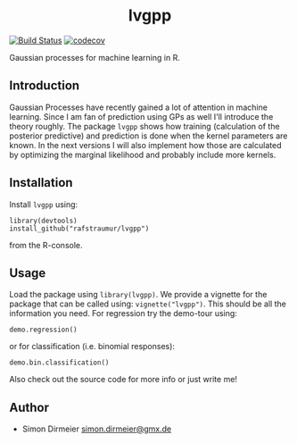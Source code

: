<h1 align="center"> lvgpp </h1>

[![Build Status](https://travis-ci.org/rafstraumur/lvgpp.svg?branch=master)](https://travis-ci.org/rafstraumur/lvgpp.svg?branch=master)
[![codecov](https://codecov.io/gh/rafstraumur/lvgpp/branch/master/graph/badge.svg)](https://codecov.io/gh/rafstraumur/lvgpp)


Gaussian processes for machine learning in R.

## Introduction

Gaussian Processes have recently gained a lot of attention in machine learning. Since I am fan of prediction using GPs as well I'll introduce the theory roughly. The package <code>lvgpp</code> shows how training (calculation of the posterior predictive) and prediction is done when the kernel parameters are known. In the next versions I will also implement how those are calculated by optimizing the marginal likelihood and probably include more kernels.

## Installation
 
Install `lvgpp` using:

```{r}
library(devtools)
install_github("rafstraumur/lvgpp") 
```

from the R-console.

## Usage

Load the package using `library(lvgpp)`. We provide a vignette for the package that can be called using: `vignette("lvgpp")`. This should be all the information you need. For regression try the demo-tour using:

```{r}
demo.regression()
```

or for classification (i.e. binomial responses):

```{r}
demo.bin.classification()
```

Also check out the source code for more info or just write me!

## Author

* Simon Dirmeier <a href="mailto:simon.dirmeier@gmx.de">simon.dirmeier@gmx.de</a>
